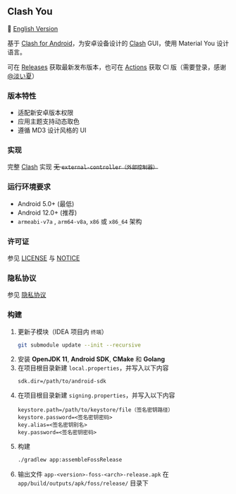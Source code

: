 ## Clash You

📕 [English Version](./README_en.md)

基于 [Clash for Android](https://github.com/Kr328/ClashForAndroid)，为安卓设备设计的 [Clash](https://github.com/Dreamacro/clash) GUI，使用 Material You 设计语言。

可在 [Releases](https://github.com/Kr328/ClashForAndroid/releases) 获取最新发布版本，也可在 [Actions](https://github.com/Yos-X/ClashYou/actions) 获取 Cl 版（需要登录，感谢 [@淡い夏](https://github.com/lightsummer233)）

### 版本特性

- 适配新安卓版本权限
- 应用主题支持动态取色
- 遵循 MD3 设计风格的 UI

### 实现

完整 [Clash](https://github.com/Dreamacro/clash) 实现 ~~无 `external-controller（外部控制器）`~~

### 运行环境要求

- Android 5.0+ (最低)
- Android 12.0+ (推荐)
- `armeabi-v7a` , `arm64-v8a`, `x86` 或 `x86_64` 架构

### 许可证

参见 [LICENSE](./LICENSE) 与 [NOTICE](./NOTICE)

### 隐私协议

参见 [隐私协议](./PRIVACY_POLICY.md)

### 构建

1. 更新子模块（IDEA 项目内 `终端`）
   ```sh
   git submodule update --init --recursive
   ```
2. 安装 **OpenJDK 11**, **Android SDK**, **CMake** 和 **Golang**
3. 在项目根目录新建 `local.properties`，并写入以下内容
   ```properties
   sdk.dir=/path/to/android-sdk
   ```
4. 在项目根目录新建 `signing.properties`，并写入以下内容
   ```properties
   keystore.path=/path/to/keystore/file（签名密钥路径）
   keystore.password=<签名密钥密码>
   key.alias=<签名密钥别名>
   key.password=<签名密钥密码>
   ```
5. 构建
   ```sh
   ./gradlew app:assembleFossRelease
   ```
6. 输出文件 `app-<version>-foss-<arch>-release.apk` 在 `app/build/outputs/apk/foss/release/` 目录下

